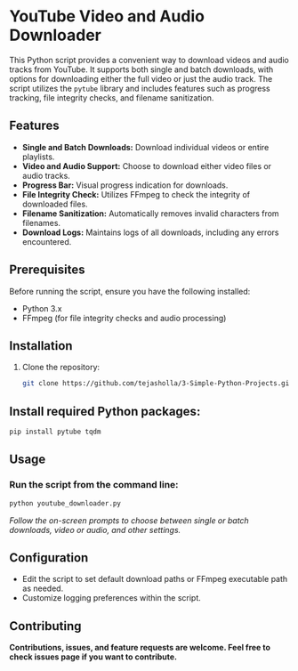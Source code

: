 # YouTube Video and Audio Downloader

This Python script provides a convenient way to download videos and audio tracks from YouTube. It supports both single and batch downloads, with options for downloading either the full video or just the audio track. The script utilizes the `pytube` library and includes features such as progress tracking, file integrity checks, and filename sanitization.

## Features

- **Single and Batch Downloads:** Download individual videos or entire playlists.
- **Video and Audio Support:** Choose to download either video files or audio tracks.
- **Progress Bar:** Visual progress indication for downloads.
- **File Integrity Check:** Utilizes FFmpeg to check the integrity of downloaded files.
- **Filename Sanitization:** Automatically removes invalid characters from filenames.
- **Download Logs:** Maintains logs of all downloads, including any errors encountered.

## Prerequisites

Before running the script, ensure you have the following installed:
- Python 3.x
- FFmpeg (for file integrity checks and audio processing)

## Installation

1. Clone the repository:
   ```bash
   git clone https://github.com/tejasholla/3-Simple-Python-Projects.git

## Install required Python packages:
   ```bash
   pip install pytube tqdm
   ```

## Usage
### Run the script from the command line:
   ```bash
   python youtube_downloader.py
   ```

_Follow the on-screen prompts to choose between single or batch downloads, video or audio, and other settings._

## Configuration
- Edit the script to set default download paths or FFmpeg executable path as needed.
- Customize logging preferences within the script.

## Contributing
**Contributions, issues, and feature requests are welcome. Feel free to check issues page if you want to contribute.**